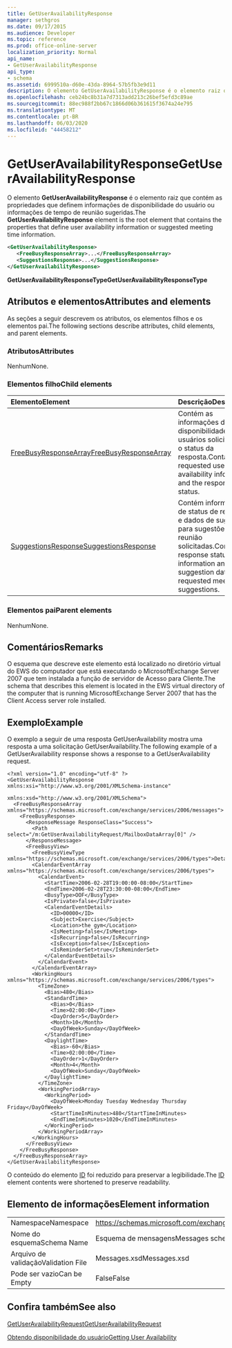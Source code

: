 ```yaml
---
title: GetUserAvailabilityResponse
manager: sethgros
ms.date: 09/17/2015
ms.audience: Developer
ms.topic: reference
ms.prod: office-online-server
localization_priority: Normal
api_name:
- GetUserAvailabilityResponse
api_type:
- schema
ms.assetid: 6999510a-d60e-43da-8964-57b5fb3e9d11
description: O elemento GetUserAvailabilityResponse é o elemento raiz que contém as propriedades que definem informações de disponibilidade do usuário ou informações de tempo de reunião sugeridas.
ms.openlocfilehash: ceb24bc8b31a7d7313add213c26bef5efd3c89ae
ms.sourcegitcommit: 88ec988f2bb67c1866d06b361615f3674a24e795
ms.translationtype: MT
ms.contentlocale: pt-BR
ms.lasthandoff: 06/03/2020
ms.locfileid: "44458212"
---
```

# <a name="getuseravailabilityresponse"></a><span data-ttu-id="b22af-103">GetUserAvailabilityResponse</span><span class="sxs-lookup"><span data-stu-id="b22af-103">GetUserAvailabilityResponse</span></span>

<span data-ttu-id="b22af-104">O elemento **GetUserAvailabilityResponse** é o elemento raiz que contém as propriedades que definem informações de disponibilidade do usuário ou informações de tempo de reunião sugeridas.</span><span class="sxs-lookup"><span data-stu-id="b22af-104">The **GetUserAvailabilityResponse** element is the root element that contains the properties that define user availability information or suggested meeting time information.</span></span> 
  
```xml
<GetUserAvailabilityResponse>
   <FreeBusyResponseArray>...</FreeBusyResponseArray>
   <SuggestionsResponse>...</SuggestionsResponse>
</GetUserAvailabilityResponse>
```

 <span data-ttu-id="b22af-105">**GetUserAvailabilityResponseType**</span><span class="sxs-lookup"><span data-stu-id="b22af-105">**GetUserAvailabilityResponseType**</span></span>
## <a name="attributes-and-elements"></a><span data-ttu-id="b22af-106">Atributos e elementos</span><span class="sxs-lookup"><span data-stu-id="b22af-106">Attributes and elements</span></span>

<span data-ttu-id="b22af-107">As seções a seguir descrevem os atributos, os elementos filhos e os elementos pai.</span><span class="sxs-lookup"><span data-stu-id="b22af-107">The following sections describe attributes, child elements, and parent elements.</span></span>
  
### <a name="attributes"></a><span data-ttu-id="b22af-108">Atributos</span><span class="sxs-lookup"><span data-stu-id="b22af-108">Attributes</span></span>

<span data-ttu-id="b22af-109">Nenhum</span><span class="sxs-lookup"><span data-stu-id="b22af-109">None.</span></span>
  
### <a name="child-elements"></a><span data-ttu-id="b22af-110">Elementos filho</span><span class="sxs-lookup"><span data-stu-id="b22af-110">Child elements</span></span>

|<span data-ttu-id="b22af-111">**Elemento**</span><span class="sxs-lookup"><span data-stu-id="b22af-111">**Element**</span></span>|<span data-ttu-id="b22af-112">**Descrição**</span><span class="sxs-lookup"><span data-stu-id="b22af-112">**Description**</span></span>|
|:-----|:-----|
|[<span data-ttu-id="b22af-113">FreeBusyResponseArray</span><span class="sxs-lookup"><span data-stu-id="b22af-113">FreeBusyResponseArray</span></span>](freebusyresponsearray.md) <br/> |<span data-ttu-id="b22af-114">Contém as informações de disponibilidade dos usuários solicitados e o status da resposta.</span><span class="sxs-lookup"><span data-stu-id="b22af-114">Contains the requested users' availability information and the response status.</span></span>  <br/> |
|[<span data-ttu-id="b22af-115">SuggestionsResponse</span><span class="sxs-lookup"><span data-stu-id="b22af-115">SuggestionsResponse</span></span>](suggestionsresponse.md) <br/> |<span data-ttu-id="b22af-116">Contém informações de status de resposta e dados de sugestão para sugestões de reunião solicitadas.</span><span class="sxs-lookup"><span data-stu-id="b22af-116">Contains response status information and suggestion data for requested meeting suggestions.</span></span>  <br/> |
   
### <a name="parent-elements"></a><span data-ttu-id="b22af-117">Elementos pai</span><span class="sxs-lookup"><span data-stu-id="b22af-117">Parent elements</span></span>

<span data-ttu-id="b22af-118">Nenhum</span><span class="sxs-lookup"><span data-stu-id="b22af-118">None.</span></span>
  
## <a name="remarks"></a><span data-ttu-id="b22af-119">Comentários</span><span class="sxs-lookup"><span data-stu-id="b22af-119">Remarks</span></span>

<span data-ttu-id="b22af-120">O esquema que descreve este elemento está localizado no diretório virtual do EWS do computador que está executando o MicrosoftExchange Server 2007 que tem instalada a função de servidor de Acesso para Cliente.</span><span class="sxs-lookup"><span data-stu-id="b22af-120">The schema that describes this element is located in the EWS virtual directory of the computer that is running MicrosoftExchange Server 2007 that has the Client Access server role installed.</span></span>
  
## <a name="example"></a><span data-ttu-id="b22af-121">Exemplo</span><span class="sxs-lookup"><span data-stu-id="b22af-121">Example</span></span>

<span data-ttu-id="b22af-122">O exemplo a seguir de uma resposta GetUserAvailability mostra uma resposta a uma solicitação GetUserAvailability.</span><span class="sxs-lookup"><span data-stu-id="b22af-122">The following example of a GetUserAvailability response shows a response to a GetUserAvailability request.</span></span>
  
```
<?xml version="1.0" encoding="utf-8" ?>
<GetUserAvailabilityResponse xmlns:xsi="http://www.w3.org/2001/XMLSchema-instance"
                             xmlns:xsd="http://www.w3.org/2001/XMLSchema">
  <FreeBusyResponseArray xmlns="https://schemas.microsoft.com/exchange/services/2006/messages">
    <FreeBusyResponse>
      <ResponseMessage ResponseClass="Success">
        <Path select="/m:GetUserAvailabilityRequest/MailboxDataArray[0]" />
      </ResponseMessage>
      <FreeBusyView>
        <FreeBusyViewType xmlns="https://schemas.microsoft.com/exchange/services/2006/types">Detailed</FreeBusyViewType>
        <CalendarEventArray xmlns="https://schemas.microsoft.com/exchange/services/2006/types">
          <CalendarEvent>
            <StartTime>2006-02-28T19:00:00-08:00</StartTime>
            <EndTime>2006-02-28T23:30:00-08:00</EndTime>
            <BusyType>OOF</BusyType>
            <IsPrivate>false</IsPrivate>
            <CalendarEventDetails>
              <ID>00000</ID>
              <Subject>Exercise</Subject>
              <Location>the gym</Location>
              <IsMeeting>false</IsMeeting>
              <IsRecurring>false</IsRecurring>
              <IsException>false</IsException>
              <IsReminderSet>true</IsReminderSet>
            </CalendarEventDetails>
          </CalendarEvent>
        </CalendarEventArray>
        <WorkingHours xmlns="https://schemas.microsoft.com/exchange/services/2006/types">
          <TimeZone>
            <Bias>480</Bias>
            <StandardTime>
              <Bias>0</Bias>
              <Time>02:00:00</Time>
              <DayOrder>5</DayOrder>
              <Month>10</Month>
              <DayOfWeek>Sunday</DayOfWeek>
            </StandardTime>
            <DaylightTime>
              <Bias>-60</Bias>
              <Time>02:00:00</Time>
              <DayOrder>1</DayOrder>
              <Month>4</Month>
              <DayOfWeek>Sunday</DayOfWeek>
            </DaylightTime>
          </TimeZone>
          <WorkingPeriodArray>
            <WorkingPeriod>
              <DayOfWeek>Monday Tuesday Wednesday Thursday Friday</DayOfWeek>
              <StartTimeInMinutes>480</StartTimeInMinutes>
              <EndTimeInMinutes>1020</EndTimeInMinutes>
            </WorkingPeriod>
          </WorkingPeriodArray>
        </WorkingHours>
      </FreeBusyView>
    </FreeBusyResponse>
  </FreeBusyResponseArray>
</GetUserAvailabilityResponse>
```

<span data-ttu-id="b22af-123">O conteúdo do elemento [ID](id.md) foi reduzido para preservar a legibilidade.</span><span class="sxs-lookup"><span data-stu-id="b22af-123">The [ID](id.md) element contents were shortened to preserve readability.</span></span> 
  
## <a name="element-information"></a><span data-ttu-id="b22af-124">Elemento de informações</span><span class="sxs-lookup"><span data-stu-id="b22af-124">Element information</span></span>

|||
|:-----|:-----|
|<span data-ttu-id="b22af-125">Namespace</span><span class="sxs-lookup"><span data-stu-id="b22af-125">Namespace</span></span>  <br/> |https://schemas.microsoft.com/exchange/services/2006/messages  <br/> |
|<span data-ttu-id="b22af-126">Nome do esquema</span><span class="sxs-lookup"><span data-stu-id="b22af-126">Schema Name</span></span>  <br/> |<span data-ttu-id="b22af-127">Esquema de mensagens</span><span class="sxs-lookup"><span data-stu-id="b22af-127">Messages schema</span></span>  <br/> |
|<span data-ttu-id="b22af-128">Arquivo de validação</span><span class="sxs-lookup"><span data-stu-id="b22af-128">Validation File</span></span>  <br/> |<span data-ttu-id="b22af-129">Messages.xsd</span><span class="sxs-lookup"><span data-stu-id="b22af-129">Messages.xsd</span></span>  <br/> |
|<span data-ttu-id="b22af-130">Pode ser vazio</span><span class="sxs-lookup"><span data-stu-id="b22af-130">Can be Empty</span></span>  <br/> |<span data-ttu-id="b22af-131">False</span><span class="sxs-lookup"><span data-stu-id="b22af-131">False</span></span>  <br/> |
   
## <a name="see-also"></a><span data-ttu-id="b22af-132">Confira também</span><span class="sxs-lookup"><span data-stu-id="b22af-132">See also</span></span>



[<span data-ttu-id="b22af-133">GetUserAvailabilityRequest</span><span class="sxs-lookup"><span data-stu-id="b22af-133">GetUserAvailabilityRequest</span></span>](getuseravailabilityrequest.md)


[<span data-ttu-id="b22af-134">Obtendo disponibilidade do usuário</span><span class="sxs-lookup"><span data-stu-id="b22af-134">Getting User Availability</span></span>](https://msdn.microsoft.com/library/d4133fcb-9b0f-4e6b-aadf-a389da83516a%28Office.15%29.aspx)

